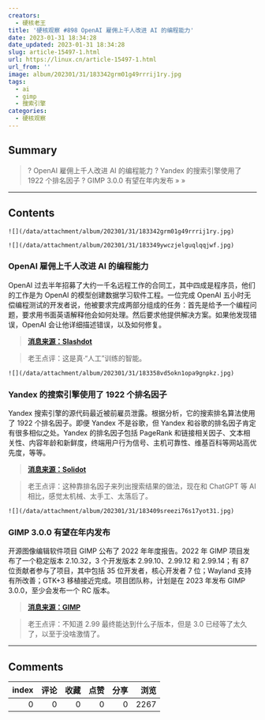 ```yaml
---
creators:
  - 硬核老王
title: '硬核观察 #898 OpenAI 雇佣上千人改进 AI 的编程能力'
date: 2023-01-31 18:34:28
date_updated: 2023-01-31 18:34:28
slug: article-15497-1.html
url: https://linux.cn/article-15497-1.html
url_from: ''
image: album/202301/31/183342grm01g49rrrij1ry.jpg
tags:
  - ai
  - gimp
  - 搜索引擎
categories:
  - 硬核观察
---
```


## Summary

> ? OpenAI 雇佣上千人改进 AI 的编程能力
> ? Yandex 的搜索引擎使用了 1922 个排名因子
> ? GIMP 3.0.0 有望在年内发布
> » 
> »

***

<!-- more -->

## Contents

`![](/data/attachment/album/202301/31/183342grm01g49rrrij1ry.jpg)`

`![](/data/attachment/album/202301/31/183349ywczjelguqlqqjwf.jpg)`

### OpenAI 雇佣上千人改进 AI 的编程能力

OpenAI 过去半年招募了大约一千名远程工作的合同工，其中四成是程序员，他们的工作是为 OpenAI 的模型创建数据学习软件工程。一位完成 OpenAI 五小时无偿编程测试的开发者说，他被要求完成两部分组成的任务：首先是给予一个编程问题，要求用书面英语解释他会如何处理。然后要求他提供解决方案。如果他发现错误，OpenAI 会让他详细描述错误，以及如何修复。

> 
> **[消息来源：Slashdot](https://developers.slashdot.org/story/23/01/29/0225201/openai-hires-an-army-of-contractors-will-they-make-coding-obsolete)**
> 
> 
> 

> 
> 老王点评：这是真·“人工”训练的智能。
> 
> 
> 

`![](/data/attachment/album/202301/31/183358vd5okn1opa9gnpkz.jpg)`

### Yandex 的搜索引擎使用了 1922 个排名因子

Yandex 搜索引擎的源代码最近被前雇员泄露。根据分析，它的搜索排名算法使用了 1922 个排名因子。即便 Yandex 不是谷歌，但 Yandex 和谷歌的排名因子肯定有很多相似之处。Yandex 的排名因子包括 PageRank 和链接相关因子、文本相关性、内容年龄和新鲜度，终端用户行为信号、主机可靠性、维基百科等网站高优先度，等等。

> 
> **[消息来源：Solidot](https://www.solidot.org/story?sid=73989)**
> 
> 
> 

> 
> 老王点评：这种靠排名因子来列出搜索结果的做法，现在和 ChatGPT 等 AI 相比，感觉太机械、太手工、太落后了。
> 
> 
> 

`![](/data/attachment/album/202301/31/183409sreezi76s17yot31.jpg)`

### GIMP 3.0.0 有望在年内发布

开源图像编辑软件项目 GIMP 公布了 2022 年年度报告。2022 年 GIMP 项目发布了一个稳定版本 2.10.32，3 个开发版本 2.99.10、2.99.12 和 2.99.14；有 87 位贡献者参与了项目，其中包括 35 位开发者，核心开发者 7 位；Wayland 支持有所改善；GTK+3 移植接近完成。项目团队称，计划是在 2023 年发布 GIMP 3.0.0，至少会发布一个 RC 版本。

> 
> **[消息来源：GIMP](https://www.gimp.org/news/2023/01/29/2022-annual-report/)**
> 
> 
> 

> 
> 老王点评：不知道 2.99 最终能达到什么子版本，但是 3.0 已经等了太久了，以至于没啥激情了。
> 
> 
>

***

## Comments


|   index |   评论 |   收藏 |   点赞 |   分享 |   浏览 |
|--------:|-------:|-------:|-------:|-------:|-------:|
|       0 |      0 |      0 |      0 |      0 |   2267 |

